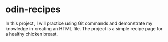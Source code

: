 # odin-recipes

In this project, I will practice using Git commands and demonstrate my knowledge in creating an HTML file. The project is a simple recipe page for a healthy chicken breast.

